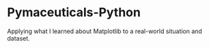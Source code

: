 # Pymaceuticals-Python
Applying what I learned about Matplotlib to a real-world situation and dataset. 
